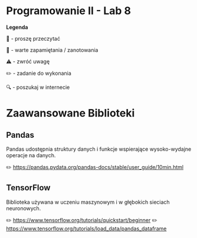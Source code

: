 # Programowanie II - Lab 8

**Legenda**

📖 - proszę przeczytać

📝 - warte zapamiętania / zanotowania

⚠️ - zwróć uwagę

✏️ - zadanie do wykonania

🔍 - poszukaj w internecie

# Zaawansowane Biblioteki

## Pandas
Pandas udostępnia struktury danych i funkcje wspierające wysoko-wydajne operacje na danych.

✏️ https://pandas.pydata.org/pandas-docs/stable/user_guide/10min.html


## TensorFlow
Biblioteka używana w uczeniu maszynowym i w głębokich sieciach neuronowych. 

✏️ https://www.tensorflow.org/tutorials/quickstart/beginner
✏️ https://www.tensorflow.org/tutorials/load_data/pandas_dataframe
